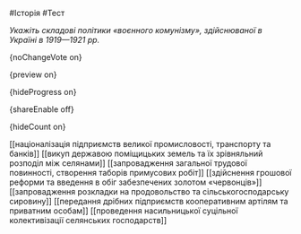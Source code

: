 #Історія #Тест

*Укажіть складові політики «воєнного комунізму», здійснюваної в Україні в 1919—1921 рр.*

{noChangeVote on}

{preview on}

{hideProgress on}

{shareEnable off}

{hideCount on}

[[націоналізація підприємств великої промисловості, транспорту та банків]]
[[викуп державою поміщицьких земель та їх зрівняльний розподіл між селянами]]
[[запровадження загальної трудової повинності, створення таборів примусових робіт]]
[[здійснення грошової реформи та введення в обіг забезпечених золотом «червонців»]]
[[запровадження розкладки на продовольство та сільськогосподарську сировину]]
[[передання дрібних підприємств кооперативним артілям та приватним особам]]
[[проведення насильницької суцільної колективізації селянських господарств]]
